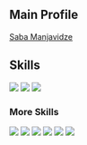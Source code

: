 ## Main Profile

<a href="https://github.com/sabamanjavidze">Saba Manjavidze</a>

## Skills

![](https://img.shields.io/badge/Code-Typescript-informational?style=flat&logo=Typescript&logoColor=white&color=3178C6)
![](https://img.shields.io/badge/Code-CSharp-informational?style=flat&logo=Sharp&logoColor=white&color=99CC00)
![](https://img.shields.io/badge/Code-Python-informational?style=flat&logo=Sharp&logoColor=white&color=3776AB)

### More Skills
![](https://img.shields.io/badge/Style-CSS-informational?style=flat&logo=css3&logoColor=white&color=4AB197)
![](https://img.shields.io/badge/React-informational?style=flat&logo=React&logoColor=white&color=61DAFB)
![](https://img.shields.io/badge/Style-Tailwind-informational?style=flat&logo=Tailwind-CSS&logoColor=white&color=4AB197)
![](https://img.shields.io/badge/GraphQL-informational?style=flat&logo=GraphQL&logoColor=white&color=E10098)
![](https://img.shields.io/badge/Prisma-informational?style=flat&logo=Prisma&logoColor=white&color=2D3748)
![](https://img.shields.io/badge/Drizzle-ORM-informational?style=flat&logo=Drizzle&logoColor=white&color=C5F74F)
